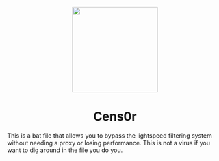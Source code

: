 <p align="center"><img src="https://github.com/ImPosh/cens0r/blob/main/Main/hacker-logo-simple-minimal-illustration-vector.jpg?raw=true" height="200"></p>

<h1 align="center">Cens0r</h1>

This is a bat file that allows you to bypass the lightspeed filtering system without needing a proxy or losing performance. This is not a virus if you want to dig around in the file you do you.
